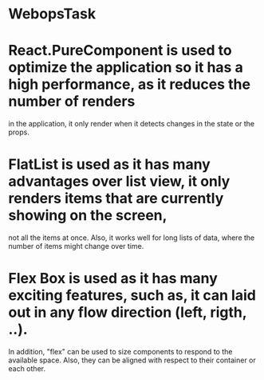 # WebopsTask
# React.PureComponent is used to optimize the application so it has a high performance, as it reduces the number of renders 
in the application, it only render when it detects changes in the state or the props.
# FlatList is used as it has many advantages over list view, it only renders items that are currently showing on the screen,
not all the items at once. Also, it works well for long lists of data, where the number of items might change over time.
# Flex Box is used as it has many exciting features, such as, it can laid out in any flow direction (left, rigth, ..). 
In addition, "flex" can be used to size components to respond to the available space. Also, they can be aligned with respect
to their container or each other.
